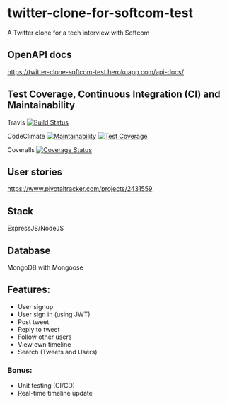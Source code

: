 # twitter-clone-for-softcom-test
A Twitter clone for a tech interview with Softcom

## OpenAPI docs
https://twitter-clone-softcom-test.herokuapp.com/api-docs/

## Test Coverage, Continuous Integration (CI) and Maintainability
Travis [![Build Status](https://travis-ci.com/okezieobi/twitter-clone-for-softcom-test.svg?branch=develop)](https://travis-ci.com/okezieobi/twitter-clone-for-softcom-test)

CodeClimate [![Maintainability](https://api.codeclimate.com/v1/badges/c080a9ec44ba48405e44/maintainability)](https://codeclimate.com/github/okezieobi/twitter-clone-for-softcom-test/maintainability)
[![Test Coverage](https://api.codeclimate.com/v1/badges/c080a9ec44ba48405e44/test_coverage)](https://codeclimate.com/github/okezieobi/twitter-clone-for-softcom-test/test_coverage)

Coveralls [![Coverage Status](https://coveralls.io/repos/github/okezieobi/twitter-clone-for-softcom-test/badge.svg?branch=develop)](https://coveralls.io/github/okezieobi/twitter-clone-for-softcom-test?branch=develop)

## User stories
https://www.pivotaltracker.com/projects/2431559

## Stack
ExpressJS/NodeJS

## Database
MongoDB with Mongoose

## Features:
- User signup
- User sign in (using JWT)
- Post tweet
- Reply to tweet
- Follow other users
- View own timeline
- Search (Tweets and Users)

### Bonus:
- Unit testing (CI/CD)
- Real-time timeline update
